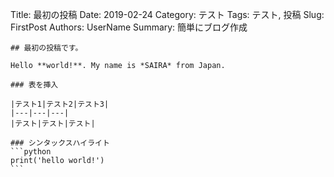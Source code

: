 Title: 最初の投稿
Date: 2019-02-24
    Category: テスト
    Tags: テスト, 投稿
    Slug: FirstPost
    Authors: UserName
    Summary: 簡単にブログ作成

    ## 最初の投稿です。

    Hello **world!**. My name is *SAIRA* from Japan.

    ### 表を挿入

    |テスト1|テスト2|テスト3|
    |---|---|---|
    |テスト|テスト|テスト|

    ### シンタックスハイライト
    ```python
    print('hello world!')
    ```
